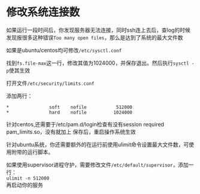 # 修改系统连接数

如果运行一段时间后，你发现服务器无法连接，同时ssh连上去后，查log的时候发现报很多这种错误`Too many open files`，那么是达到了系统的最大文件数

如果是ubuntu/centos均可修改`/etc/sysctl.conf`

找到`fs.file-max`这一行，修改其值为1024000，并保存退出。然后执行`sysctl -p`使其生效

打开文件`/etc/security/limits.conf`

添加两行： 
```
*               soft    nofile           512000
*               hard    nofile          1024000
```
针对centos,还需要于/etc/pam.d/login检查有没有session required pam_limits.so，没有就加上
保存后，重启操作系统生效

针对ubuntu系统，你还需要额外的在运行前使用ulimit命令设置最大文件数，可使用附带的运行脚本。

如果使用supervisor进程守护，需要修改文件`/etc/default/supervisor`，添加一行：  
`ulimit -n 512000`  
再启动你的服务
